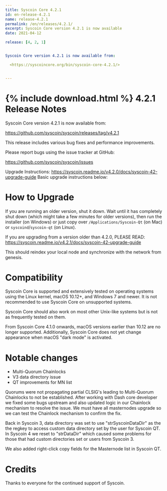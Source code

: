```yaml
---
title: Syscoin Core 4.2.1
id: en-release-4.2.1
name: release-4.2.1
permalink: /en/releases/4.2.1/
excerpt: Syscoin Core version 4.2.1 is now available
date: 2021-04-12

release: [4, 2, 1]


Syscoin Core version 4.2.1 is now available from:

  <https://syscoincore.org/bin/syscoin-core-4.2.1/>


---
```

{% include download.html %}
4.2.1 Release Notes
======================

Syscoin Core version 4.2.1 is now available from:

  <https://github.com/syscoin/syscoin/releases/tag/v4.2.1>

This release includes various bug fixes and performance improvements.

Please report bugs using the issue tracker at GitHub:

  <https://github.com/syscoin/syscoin/issues>


Upgrade Instructions: <https://syscoin.readme.io/v4.2.0/docs/syscoin-42-upgrade-guide>
Basic upgrade instructions below:

How to Upgrade
==============

If you are running an older version, shut it down. Wait until it has completely
shut down (which might take a few minutes for older versions), then run the
installer (on Windows) or just copy over `/Applications/Syscoin-Qt` (on Mac)
or `syscoind`/`syscoin-qt` (on Linux).

If you are upgrading from a version older than 4.2.0, PLEASE READ: <https://syscoin.readme.io/v4.2.1/docs/syscoin-42-upgrade-guide>

This should reindex your local node and synchronize with the network from genesis.

Compatibility
==============

Syscoin Core is supported and extensively tested on operating systems using
the Linux kernel, macOS 10.12+, and Windows 7 and newer. It is not recommended
to use Syscoin Core on unsupported systems.

Syscoin Core should also work on most other Unix-like systems but is not
as frequently tested on them.

From Syscoin Core 4.1.0 onwards, macOS versions earlier than 10.12 are no
longer supported. Additionally, Syscoin Core does not yet change appearance
when macOS "dark mode" is activated.

Notable changes
===============

-  Multi-Quorum Chainlocks
-  V3 data directory issue
-  QT improvements for MN list

Quorums were not propagating partial CLSIG's leading to Multi-Quorum Chainlocks to not be established. 
After working with Dash core developer we fixed some bugs upstream and also updated logic in our Chainlock mechanism to resolve the issue. 
We must have all masternodes upgrade so we can test the Chainlock mechanism to confirm the fix.

Back in Syscoin 3, data directory was set to use "strSyscoinDataDir" as the the regkey to access custom data directory set by the user for Syscoin QT.
In Syscoin 4 we reset to "strDataDir" which caused some problems for those that had custom directories set or users from Syscoin 3.

We also added right-click copy fields for the Masternode list in Syscoin QT.

Credits
=======

Thanks to everyone for the continued support of Syscoin.

